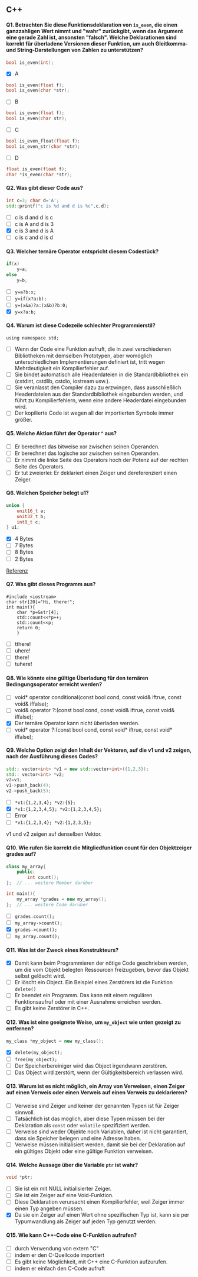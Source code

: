 ## C++

#### Q1. Betrachten Sie diese Funktionsdeklaration von `is_even`, die einen ganzzahligen Wert nimmt und "wahr" zurückgibt, wenn das Argument eine gerade Zahl ist, ansonsten "falsch". Welche Deklarationen sind korrekt für überladene Versionen dieser Funktion, um auch Gleitkomma- und String-Darstellungen von Zahlen zu unterstützen?

```cpp
bool is_even(int);
```

- [x] A

```cpp
bool is_even(float f);
bool is_even(char *str);
```

- [ ] B

```cpp
bool is_even(float f);
bool is_even(char str);
```

- [ ] C

```cpp
bool is_even_float(float f);
bool is_even_str(char *str);
```

- [ ] D

```cpp
float is_even(float f);
char *is_even(char *str);
```

#### Q2. Was gibt dieser Code aus?

```cpp
int c=3; char d='A';
std::printf("c is %d and d is %c",c,d);
```

- [ ] c is d and d is c
- [ ] c is A and d is 3
- [x] c is 3 and d is A
- [ ] c is c and d is d

#### Q3. Welcher ternäre Operator entspricht diesem Codestück?

```cpp
if(x)
    y=a;
else
    y=b;
```

- [ ] `y=a?b:x;`
- [ ] `y=if(x?a:b);`
- [ ] `y=(x&a)?a:(x&b)?b:0;`
- [x] `y=x?a:b;`

#### Q4. Warum ist diese Codezeile schlechter Programmierstil?

`using namespace std;`

- [ ] Wenn der Code eine Funktion aufruft, die in zwei verschiedenen Bibliotheken mit demselben Prototypen, aber womöglich unterschiedlichen Implementierungen definiert ist, tritt wegen Mehrdeutigkeit ein Kompilierfehler auf.
- [ ] Sie bindet automatisch alle Headerdateien in die Standardbibliothek ein (cstdint, cstdlib, cstdio, iostream usw.).
- [ ] Sie veranlasst den Compiler dazu zu erzwingen, dass ausschließlich Headerdateien aus der Standardbibliothek eingebunden werden, und führt zu Kompilierfehlern, wenn eine andere Headerdatei eingebunden wird.
- [ ] Der kopilierte Code ist wegen all der importierten Symbole immer größer.

#### Q5. Welche Aktion führt der Operator ^ aus?

- [ ] Er berechnet das bitweise xor zwischen seinen Operanden.
- [ ] Er berechnet das logische xor zwischen seinen Operanden.
- [ ] Er nimmt die linke Seite des Operators hoch der Potenz auf der rechten Seite des Operators.
- [ ] Er tut zweierlei: Er deklariert einen Zeiger und dereferenziert einen Zeiger.

#### Q6. Welchen Speicher belegt u1?

```cpp
union {
    unit16_t a;
    unit32_t b;
    int8_t c;
} u1;
```

- [x] 4 Bytes
- [ ] 7 Bytes
- [ ] 8 Bytes
- [ ] 2 Bytes

[Referenz](https://en.cppreference.com/w/cpp/language/union)

#### Q7. Was gibt dieses Programm aus?

```
#include <iostream>
char str[20]="Hi, there!";
int main(){
    char *p=&str[4];
    std::count<<*p++;
    std::count<<p;
    return 0;
    }
```

- [ ] tthere!
- [ ] uhere!
- [ ] there!
- [ ] tuhere!

#### Q8. Wie könnte eine gültige Überladung für den ternären Bedingungsoperator erreicht werden?

- [ ] void\* operator conditional(const bool cond, const void& iftrue, const void& iffalse);
- [ ] void& operator ?:(const bool cond, const void& iftrue, const void& iffalse);
- [x] Der ternäre Operator kann nicht überladen werden.
- [ ] void* operator ?:(const bool cond, const void* iftrue, const void\* iffalse);

#### Q9. Welche Option zeigt den Inhalt der Vektoren, auf die v1 und v2 zeigen, nach der Ausführung dieses Codes?

```cpp
std:: vector<int> *v1 = new std::vector<int>({1,2,3});
std:: vector<int> *v2;
v2=v1;
v1->push_back(4);
v2->push_back(5);
```

- [ ] `*v1:{1,2,3,4}; *v2:{5};`
- [x] `*v1:{1,2,3,4,5}; *v2:{1,2,3,4,5};`
- [ ] Error
- [ ] `*v1:{1,2,3,4}; *v2:{1,2,3,5};`

v1 und v2 zeigen auf denselben Vektor.

#### Q10. Wie rufen Sie korrekt die Mitgliedfunktion count für den Objektzeiger grades auf?

```cpp
class my_array{
    public:
        int count();
};  // ... weitere Member darüber

int main(){
    my_array *grades = new my_array();
};  // ... weitere Code darüber
```

- [ ] `grades.count();`
- [ ] `my_array->count();`
- [x] `grades->count();`
- [ ] `my_array.count();`

#### Q11. Was ist der Zweck eines Konstrukteurs?

- [x] Damit kann beim Programmieren der nötige Code geschrieben werden, um die vom Objekt belegten Ressourcen freizugeben, bevor das Objekt selbst gelöscht wird.
- [ ] Er löscht ein Object. Ein Beispiel eines Zerstörers ist die Funktion `delete()`
- [ ] Er beendet ein Programm. Das kann mit einem regulären Funktionsaufruf oder mit einer Ausnahme erreichen werden.
- [ ] Es gibt keine Zerstörer in C++.

#### Q12. Was ist eine geeignete Weise, um `my_object` wie unten gezeigt zu entfernen?

```cpp
my_class *my_object = new my_class();
```

- [x] `delete(my_object);`
- [ ] `free(my_object);`
- [ ] Der Speicherbereiniger wird das Object irgendwann zerstören.
- [ ] Das Object wird zerstört, wenn der Gültigkeitsbereich verlassen wird.

#### Q13. Warum ist es nicht möglich, ein Array von Verweisen, einen Zeiger auf einen Verweis oder einen Verweis auf einen Verweis zu deklarieren?

- [ ] Verweise sind Zeiger und keiner der genannten Typen ist für Zeiger sinnvoll.
- [ ] Tatsächlich ist das möglich, aber diese Typen müssen bei der Deklaration als `const` oder `volatile` spezifiziert werden.
- [ ] Verweise sind weder Objekte noch Variablen, daher ist nicht garantiert, dass sie Speicher belegen und eine Adresse haben.
- [ ] Verweise müssen initialisiert werden, damit sie bei der Deklaration auf ein gültiges Objekt oder eine gültige Funktion verweisen.

#### Q14. Welche Aussage über die Variable `ptr` ist wahr?

```cpp
void *ptr;
```

- [ ] Sie ist ein mit NULL initialisierter Zeiger.
- [ ] Sie ist ein Zeiger auf eine Void-Funktion.
- [ ] Diese Deklaration verursacht einen Kompilierfehler, weil Zeiger immer einen Typ angeben müssen.
- [x] Da sie ein Zeiger auf einen Wert ohne spezifischen Typ ist, kann sie per Typumwandlung als Zeiger auf jeden Typ genutzt werden.

#### Q15. Wie kann C++-Code eine C-Funktion aufrufen?

- [ ] durch Verwendung von extern "C"
- [ ] indem er den C-Quellcode importiert
- [ ] Es gibt keine Möglichkeit, mit C++ eine C-Funktion aufzurufen.
- [ ] indem er einfach den C-Code aufruft
